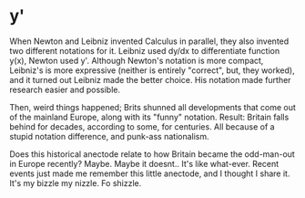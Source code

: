 # y'

When Newton and Leibniz invented Calculus in parallel, they also
invented two different notations for it. Leibniz used dy/dx to
differentiate function y(x), Newton used y'. Although Newton's
notation is more compact, Leibniz's is more expressive (neither is
entirely "correct", but, they worked), and it turned out Leibniz made
the better choice. His notation made further research easier and
possible.

Then, weird things happened; Brits shunned all developments that come
out of the mainland Europe, along with its "funny" notation. Result:
Britain falls behind for decades, according to some, for
centuries. All because of a stupid notation difference, and punk-ass
nationalism.

Does this historical anectode relate to how Britain became the
odd-man-out in Europe recently? Maybe. Maybe it doesnt.. It's like
what-ever. Recent events just made me remember this little anectode,
and I thought I share it. It's my bizzle my nizzle. Fo shizzle.
